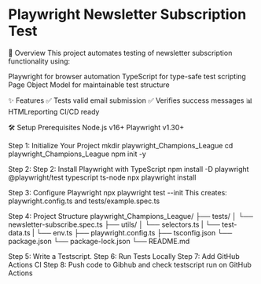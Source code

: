 # Playwright Newsletter Subscription Test
📌 Overview
This project automates testing of newsletter subscription functionality using:

Playwright for browser automation
TypeScript for type-safe test scripting
Page Object Model for maintainable test structure

✨ Features
✅ Tests valid email submission
✅ Verifies success messages
📊 HTMLreporting
CI/CD ready

🛠️ Setup
Prerequisites
Node.js v16+
Playwright v1.30+

Step 1: Initialize Your Project
mkdir playwright_Champions_League
cd playwright_Champions_League
npm init -y

Step 2: Step 2: Install Playwright with TypeScript
npm install -D playwright @playwright/test typescript ts-node
npx playwright install

Step 3: Configure Playwright
npx playwright test --init
This creates: playwright.config.ts and tests/example.spec.ts

Step 4: Project Structure
playwright_Champions_League/
├── tests/
│   └── newsletter-subscribe.spec.ts
├── utils/
│   └── selectors.ts
|   └── test-data.ts
|   └── env.ts
├── playwright.config.ts
├── tsconfig.json
└── package.json
└── package-lock.json
└── README.md

Step 5: Write a Testscript.
Step 6: Run Tests Locally
Step 7: Add GitHub Actions CI
Step 8: Push code to Gibhub and check testscript run on GitHub Actions


